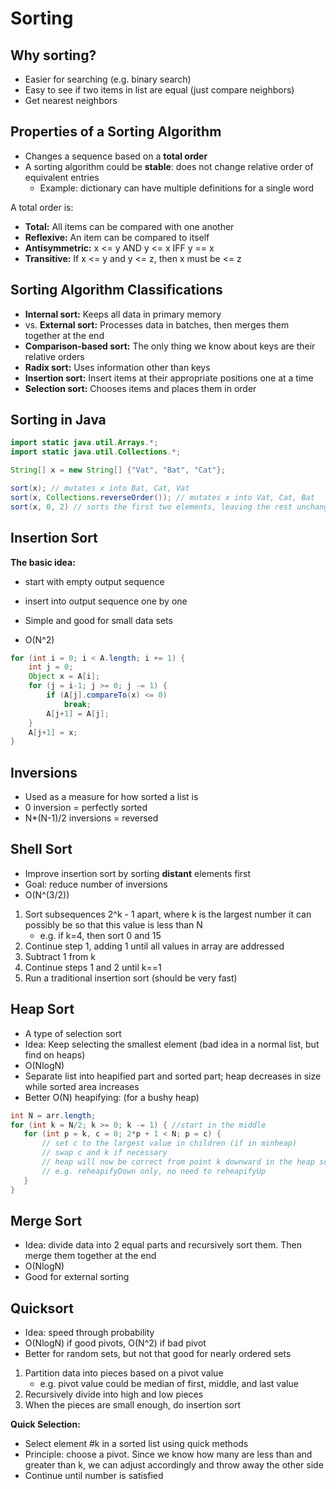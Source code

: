 # Sorting

## Why sorting?
 - Easier for searching (e.g. binary search)
 - Easy to see if two items in list are equal (just compare neighbors)
 - Get nearest neighbors

## Properties of a Sorting Algorithm
 - Changes a sequence based on a **total order**
 - A sorting algorithm could be **stable**: does not change relative order of equivalent entries
    - Example: dictionary can have multiple definitions for a single word
 
 A total order is:
  - **Total:** All items can be compared with one another
  - **Reflexive:** An item can be compared to itself
  - **Antisymmetric:** x <= y AND y <= x IFF y == x
  - **Transitive:** If x <= y and y <= z, then x must be <= z

## Sorting Algorithm Classifications
 - **Internal sort:** Keeps all data in primary memory
 - vs. **External sort:** Processes data in batches, then merges them together at the end
 - **Comparison-based sort:** The only thing we know about keys are their relative orders
 - **Radix sort:** Uses information other than keys
 - **Insertion sort:** Insert items at their appropriate positions one at a time
 - **Selection sort:** Chooses items and places them in order

## Sorting in Java
```java
import static java.util.Arrays.*;
import static java.util.Collections.*;

String[] x = new String[] {"Vat", "Bat", "Cat"};

sort(x); // mutates x into Bat, Cat, Vat
sort(x, Collections.reverseOrder()); // mutates x into Vat, Cat, Bat
sort(x, 0, 2) // sorts the first two elements, leaving the rest unchanged (Cat, Vat, Bat)
```

## Insertion Sort

**The basic idea:**
 - start with empty output sequence
 - insert into output sequence one by one

 - Simple and good for small data sets
 - O(N^2)

```java
for (int i = 0; i < A.length; i += 1) {
    int j = 0;
    Object x = A[i];
    for (j = i-1; j >= 0; j -= 1) {
        if (A[j].compareTo(x) <= 0)
            break;
        A[j+1] = A[j];
    }
    A[j+1] = x;
}
```

## Inversions
 - Used as a measure for how sorted a list is
 - 0 inversion = perfectly sorted
 - N*(N-1)/2 inversions = reversed

## Shell Sort
 - Improve insertion sort by sorting **distant** elements first
 - Goal: reduce number of inversions
 - O(N^(3/2))
 1. Sort subsequences 2^k - 1 apart, where k is the largest number it can possibly be so that this value is less than N
    - e.g. if k=4, then sort 0 and 15
 2. Continue step 1, adding 1 until all values in array are addressed
 3. Subtract 1 from k
 4. Continue steps 1 and 2 until k==1
 3. Run a traditional insertion sort (should be very fast)

## Heap Sort
 - A type of selection sort
 - Idea: Keep selecting the smallest element (bad idea in a normal list, but find on heaps)
 - O(NlogN)
 - Separate list into heapified part and sorted part; heap decreases in size while sorted area increases
 - Better O(N) heapifying: (for a bushy heap)
 ```java
 int N = arr.length;
 for (int k = N/2; k >= 0; k -= 1) { //start in the middle
    for (int p = k, c = 0; 2*p + 1 < N; p = c) {
        // set c to the largest value in children (if in minheap)
        // swap c and k if necessary
        // heap will now be correct from point k downward in the heap so we can go up in the heap and only look at immediate children
        // e.g. reheapifyDown only, no need to reheapifyUp
    }
 }
 ```

## Merge Sort
 - Idea: divide data into 2 equal parts and recursively sort them. Then merge them together at the end
 - O(NlogN)
 - Good for external sorting

## Quicksort
 - Idea: speed through probability
 - O(NlogN) if good pivots, O(N^2) if bad pivot
 - Better for random sets, but not that good for nearly ordered sets
 1. Partition data into pieces based on a pivot value
    - e.g. pivot value could be median of first, middle, and last value
 2. Recursively divide into high and low pieces
 3. When the pieces are small enough, do insertion sort

 **Quick Selection:**
  - Select element #k in a sorted list using quick methods
  - Principle: choose a pivot. Since we know how many are less than and greater than k, we can adjust accordingly and throw away the other side
  - Continue until number is satisfied